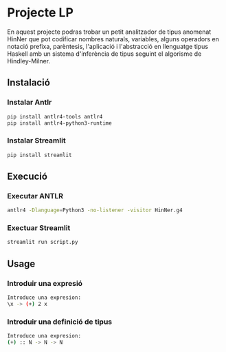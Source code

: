# Projecte LP
En aquest projecte podras trobar un petit analitzador de tipus anomenat HinNer que pot codificar nombres naturals, variables, alguns operadors en notació prefixa, parèntesis, l'aplicació i l'abstracció en llenguatge tipus Haskell amb un sistema d'inferència de tipus seguint el algorisme de Hindley-Milner.

## Instalació

### Instalar Antlr
```bash
pip install antlr4-tools antlr4
pip install antlr4-python3-runtime
```
### Instalar Streamlit
```bash
pip install streamlit
```
## Execució

### Executar ANTLR
```bash
antlr4 -Dlanguage=Python3 -no-listener -visitor HinNer.g4  
```
### Exectuar Streamlit
```bash
streamlit run script.py
```

## Usage

### Introduir una expresió
```bash
Introduce una expresion:
\x -> (+) 2 x
```
### Introduir una definició de tipus
```bash
Introduce una expresion:
(+) :: N -> N -> N
```



